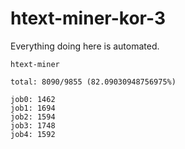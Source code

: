 # htext-miner-kor-3

Everything doing here is automated.

```
htext-miner

total: 8090/9855 (82.09030948756975%)

job0: 1462
job1: 1694
job2: 1594
job3: 1748
job4: 1592
```